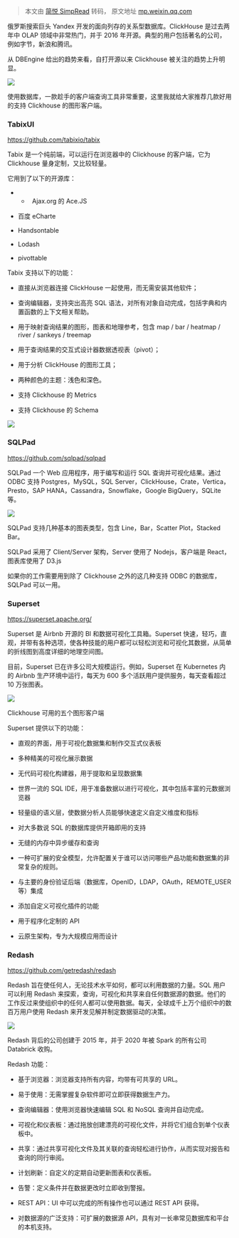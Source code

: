 > 本文由 [简悦 SimpRead](http://ksria.com/simpread/) 转码， 原文地址 [mp.weixin.qq.com](https://mp.weixin.qq.com/s?src=11×tamp=1622874365&ver=3111&signature=Dk3E2fNB-vSLli9Xtp*9QOAPgVwkMIXnKhUTVF9ZzWtxGKc3R1BZpTS48gBX9akzjZQZPQwjGR6wQ6HEPDaKFUvsrMGmoxWhuHfjddUIqMTL0HWq8gxj3NqfOG9yThoN&new=1)

俄罗斯搜索巨头 Yandex 开发的面向列存的关系型数据库。ClickHouse 是过去两年中 OLAP 领域中非常热门，并于 2016 年开源。典型的用户包括著名的公司，例如字节，新浪和腾讯。

从 DBEngine 给出的趋势来看，自打开源以来 Clickhouse 被关注的趋势上升明显。

![](https://mmbiz.qpic.cn/mmbiz_png/OKUeiaP72uRwRl9cs7cQbfJib7Qs6rgsUWmKjqcbWy5Qme1PZbBaGycU3Tvt6mvU2230QIgdGFTHEcPnnRsoAKUw/640?wx_fmt=png)

使用数据库，一款趁手的客户端查询工具非常重要，这里我就给大家推荐几款好用的支持 Clickhouse 的图形客户端。

### TabixUI

https://github.com/tabixio/tabix

Tabix 是一个纯前端，可以运行在浏览器中的 Clickhouse 的客户端，它为 Clickhouse 量身定制，又比较轻量。

它用到了以下的开源库：

*   *   Ajax.org 的 Ace.JS
    

*   百度 eCharte
    
*   Handsontable
    
*   Lodash
    
*   pivottable
    

Tabix 支持以下的功能：

*   直接从浏览器连接 ClickHouse 一起使用，而无需安装其他软件；
    
*   查询编辑器，支持突出高亮 SQL 语法，对所有对象自动完成，包括字典和内置函数的上下文相关帮助。
    
*   用于映射查询结果的图形，图表和地理参考，包含 map / bar / heatmap / river / sankeys / treemap
    
*   用于查询结果的交互式设计器数据透视表（pivot）；
    
*   用于分析 ClickHouse 的图形工具；
    
*   两种颜色的主题：浅色和深色。
    
*   支持 Clickhouse 的 Metrics
    
*   支持 Clickhouse 的 Schema
    

![](https://mmbiz.qpic.cn/mmbiz_png/OKUeiaP72uRwRl9cs7cQbfJib7Qs6rgsUW3kqzQcUHTFNiaYwAv5WKcvJbr8zF98icHjWqRf2Yt18O4vKUN3HtkDwg/640?wx_fmt=png)

### SQLPad

https://github.com/sqlpad/sqlpad

SQLPad 一个 Web 应用程序，用于编写和运行 SQL 查询并可视化结果。通过 ODBC 支持 Postgres，MySQL，SQL Server，ClickHouse，Crate，Vertica，Presto，SAP HANA，Cassandra，Snowflake，Google BigQuery，SQLite 等。

![](https://mmbiz.qpic.cn/mmbiz_png/OKUeiaP72uRwRl9cs7cQbfJib7Qs6rgsUWkKcO5lx168mHTFBtiaibUyMeRibvfMaxO0xxHYhcoAxdaBSJgFiavEQxMw/640?wx_fmt=png)

SQLPad 支持几种基本的图表类型，包含 Line，Bar，Scatter Plot，Stacked Bar。

SQLPad 采用了 Client/Server 架构，Server 使用了 Nodejs，客户端是 React，图表库使用了 D3.js

如果你的工作需要用到除了 Clickhouse 之外的这几种支持 ODBC 的数据库，SQLPad 可以一用。

### Superset

https://superset.apache.org/

Superset 是 Airbnb 开源的 BI 和数据可视化工具箱。Superset 快速，轻巧，直观，并带有各种选项，使各种技能的用户都可以轻松浏览和可视化其数据，从简单的折线图到高度详细的地理空间图。

目前，Superset 已在许多公司大规模运行。例如，Superset 在 Kubernetes 内的 Airbnb 生产环境中运行，每天为 600 多个活跃用户提供服务，每天查看超过 10 万张图表。

![](https://mmbiz.qpic.cn/mmbiz_jpg/OKUeiaP72uRwRl9cs7cQbfJib7Qs6rgsUWhsBBFHtmwyo9DbHTkicQ5uXoOgcPVibzyspIDq2FicxiaCj654icv423uaw/640?wx_fmt=jpeg)

Clickhouse 可用的五个图形客户端

Superset 提供以下的功能：

*   直观的界面，用于可视化数据集和制作交互式仪表板
    
*   多种精美的可视化展示数据
    
*   无代码可视化构建器，用于提取和呈现数据集
    
*   世界一流的 SQL IDE，用于准备数据以进行可视化，其中包括丰富的元数据浏览器
    
*   轻量级的语义层，使数据分析人员能够快速定义自定义维度和指标
    
*   对大多数说 SQL 的数据库提供开箱即用的支持
    
*   无缝的内存中异步缓存和查询
    
*   一种可扩展的安全模型，允许配置关于谁可以访问哪些产品功能和数据集的非常复杂的规则。
    
*   与主要的身份验证后端（数据库，OpenID，LDAP，OAuth，REMOTE_USER 等）集成
    
*   添加自定义可视化插件的功能
    
*   用于程序化定制的 API
    
*   云原生架构，专为大规模应用而设计
    

### Redash

https://github.com/getredash/redash

Redash 旨在使任何人，无论技术水平如何，都可以利用数据的力量。SQL 用户可以利用 Redash 来探索，查询，可视化和共享来自任何数据源的数据。他们的工作反过来使组织中的任何人都可以使用数据。每天，全球成千上万个组织中的数百万用户使用 Redash 来开发见解并制定数据驱动的决策。

![](https://mmbiz.qpic.cn/mmbiz_png/OKUeiaP72uRwRl9cs7cQbfJib7Qs6rgsUW47tnvNeC0CtuyNicj5HaFqkyAGfJvocdY9PyUrmt1Y9NFkYzqV2q4sQ/640?wx_fmt=png)

Redash 背后的公司创建于 2015 年，并于 2020 年被 Spark 的所有公司 Databrick 收购。

Redash 功能：

*   基于浏览器：浏览器支持所有内容，均带有可共享的 URL。
    
*   易于使用：无需掌握复杂软件即可立即获得数据生产力。
    
*   查询编辑器：使用浏览器快速编辑 SQL 和 NoSQL 查询并自动完成。
    
*   可视化和仪表板：通过拖放创建漂亮的可视化文件，并将它们组合到单个仪表板中。
    
*   共享：通过共享可视化文件及其关联的查询轻松进行协作，从而实现对报告和查询的同行审阅。
    
*   计划刷新：自定义的定期自动更新图表和仪表板。
    
*   告警：定义条件并在数据更改时立即收到警报。
    
*   REST API：UI 中可以完成的所有操作也可以通过 REST API 获得。
    
*   对数据源的广泛支持：可扩展的数据源 API，具有对一长串常见数据库和平台的本机支持。